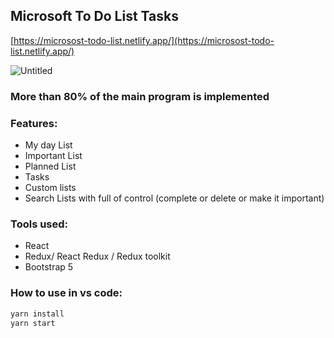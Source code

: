 ## Microsoft To Do List Tasks

[https://microsost-todo-list.netlify.app/](https://microsost-todo-list.netlify.app/)

![Untitled](https://user-images.githubusercontent.com/92398723/146031568-d09d08f1-8168-433b-bc38-726af84a1b7b.png)

### More than 80% of the main program is implemented

### Features:
- My day List
- Important List
- Planned List
- Tasks
- Custom lists
- Search Lists with full of control (complete or delete or make it important)

### Tools used:
- React
- Redux/ React Redux / Redux toolkit
- Bootstrap 5

### How to use in vs code:
```bash
yarn install
yarn start
```

